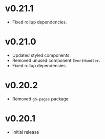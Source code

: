 # v0.21.1
- Fixed rollup dependencies.

# v0.21.0
- Updated styled components.
- Removed unused component `EventHandler`.
- Fixed rollup dependencies.

# v0.20.2
- Removed `gh-pages` package.

# v0.20.1
- Initial release
